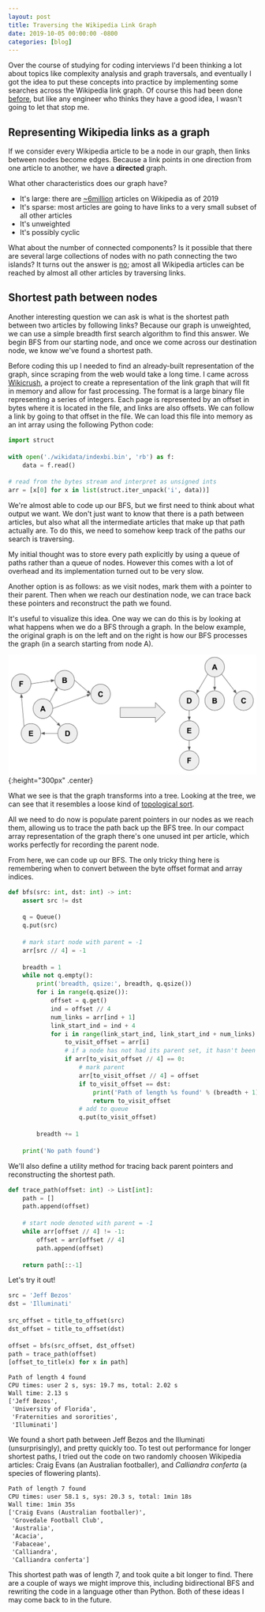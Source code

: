 ```yaml
---
layout: post
title: Traversing the Wikipedia Link Graph
date: 2019-10-05 00:00:00 -0800
categories: [blog]
---
```


Over the course of studying for coding interviews I'd been thinking a lot about topics like complexity analysis and graph traversals, and eventually I got the idea to put these concepts into practice by implementing some searches across the Wikipedia link graph. Of course this had been done [before][rate-with-science], but like any engineer who thinks they have a good idea, I wasn't going to let that stop me.
 <!--excerpt-->

## Representing Wikipedia links as a graph

If we consider every Wikipedia article to be a node in our graph, then links between nodes become edges. Because a link points in one direction from one article to another, we have a **directed** graph.

What other characteristics does our graph have?
* It's large: there are [~6million][wikicount] articles on Wikipedia as of 2019
* It's sparse: most articles are going to have links to a very small subset of all other articles
* It's unweighted
* It's possibly cyclic

What about the number of connected components? Is it possible that there are several large collections of nodes with no path connecting the two islands? It turns out the answer is [no][six-degrees]; amost all Wikipedia articles can be reached by almost all other articles by traversing links.

## Shortest path between nodes

Another interesting question we can ask is what is the shortest path between two articles by following links? Because our graph is unweighted, we can use a simple breadth first search algorithm to find this answer. We begin BFS from our starting node, and once we come across our destination node, we know we've found a shortest path.

Before coding this up I needed to find an already-built representation of the graph, since scraping from the web would take a long time. I came across [Wikicrush][wikicrush], a project to create a representation of the link graph that will fit in memory and allow for fast processing. The format is a large binary file representing a series of integers. Each page is represented by an offset in bytes where it is located in the file, and links are also offsets. We can follow a link by going to that offset in the file. We can load this file into memory as an int array using the following Python code:

```python
import struct

with open('./wikidata/indexbi.bin', 'rb') as f:
    data = f.read()

# read from the bytes stream and interpret as unsigned ints
arr = [x[0] for x in list(struct.iter_unpack('i', data))]
```

We're almost able to code up our BFS, but we first need to think about what output we want. We don't just want to know that there is a path between articles, but also what all the intermediate articles that make up that path actually are. To do this, we need to somehow keep track of the paths our search is traversing.

My initial thought was to store every path explicitly by using a queue of paths rather than a queue of nodes. However this comes with a lot of overhead and its implementation turned out to be very slow.

Another option is as follows: as we visit nodes, mark them with a pointer to their parent. Then when we reach our destination node, we can trace back these pointers and reconstruct the path we found.

It's useful to visualize this idea. One way we can do this is by looking at what happens when we do a BFS through a graph. In the below example, the original graph is on the left and on the right is how our BFS processes the graph (in a search starting from node A).

![](/assets/blog/wiki-link-graph/topological_sort.png){:height="300px" .center}

What we see is that the graph transforms into a tree. Looking at the tree, we can see that it resembles a loose kind of [topological sort][topological-sort].

<!-- where a level of depth N corresponds to the contents of a queue in BFS at breadth N -->

All we need to do now is populate parent pointers in our nodes as we reach them, allowing us to trace the path back up the BFS tree. In our compact array representation of the graph there's one unused int per article, which works perfectly for recording the parent node.

From here, we can code up our BFS. The only tricky thing here is remembering when to convert between the byte offset format and array indices.

```python
def bfs(src: int, dst: int) -> int:  
    assert src != dst

    q = Queue()
    q.put(src)

    # mark start node with parent = -1
    arr[src // 4] = -1

    breadth = 1
    while not q.empty():
        print('breadth, qsize:', breadth, q.qsize())
        for i in range(q.qsize()):
            offset = q.get()
            ind = offset // 4
            num_links = arr[ind + 1]
            link_start_ind = ind + 4
            for i in range(link_start_ind, link_start_ind + num_links):
                to_visit_offset = arr[i]
                # if a node has not had its parent set, it hasn't been visited
                if arr[to_visit_offset // 4] == 0:
                    # mark parent
                    arr[to_visit_offset // 4] = offset
                    if to_visit_offset == dst:
                        print('Path of length %s found' % (breadth + 1))
                        return to_visit_offset
                    # add to queue
                    q.put(to_visit_offset)

        breadth += 1

    print('No path found')
```

We'll also define a utility method for tracing back parent pointers and reconstructing the shortest path.

```python
def trace_path(offset: int) -> List[int]:
    path = []
    path.append(offset)

    # start node denoted with parent = -1
    while arr[offset // 4] != -1:
        offset = arr[offset // 4]
        path.append(offset)

    return path[::-1]
```

Let's try it out!

```python
src = 'Jeff Bezos'
dst = 'Illuminati'

src_offset = title_to_offset(src)
dst_offset = title_to_offset(dst)

offset = bfs(src_offset, dst_offset)
path = trace_path(offset)
[offset_to_title(x) for x in path]
```
```
Path of length 4 found
CPU times: user 2 s, sys: 19.7 ms, total: 2.02 s
Wall time: 2.13 s
['Jeff Bezos',
 'University of Florida',
 'Fraternities and sororities',
 'Illuminati']
```

We found a short path between Jeff Bezos and the Illuminati (unsurprisingly), and pretty quickly too. To test out performance for longer shortest paths, I tried out the code on two randomly choosen Wikipedia articles: Craig Evans (an Australian footballer), and *Calliandra conferta* (a species of flowering plants).
```
Path of length 7 found
CPU times: user 58.1 s, sys: 20.3 s, total: 1min 18s
Wall time: 1min 35s
['Craig Evans (Australian footballer)',
 'Grovedale Football Club',
 'Australia',
 'Acacia',
 'Fabaceae',
 'Calliandra',
 'Calliandra conferta']
```

This shortest path was of length 7, and took quite a bit longer to find. There are a couple of ways we might improve this, including bidirectional BFS and rewriting the code in a language other than Python. Both of these ideas I may come back to in the future.


[rate-with-science]: http://ratewithscience.thume.net/
[wikicount]: https://wikicount.net/
[six-degrees]: http://mu.netsoc.ie/wiki/
[wikicrush]: https://github.com/trishume/wikicrush/tree/master
[topological-sort]: https://en.wikipedia.org/wiki/Topological_sorting
